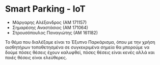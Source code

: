 # Smart Parking - IoT

- Μάργαρης Αλέξανδρος (ΑΜ 171157)
- Σημαρέσης Αναστάσιος (ΑΜ 171064)
- Στρουσόπουλος Παναγιώτης (ΑΜ 161182)

Το θέμα που διαλέξαμε είναι το Έξυπνο Παρκάρισμα, όπου με την χρήση αισθητήρων τοποθετησμένα σε συγκεκριμένα σημεία θα μπορούμε να δούμε πόσες θέσεις έχουν καλυφθεί, πόσες θέσεις είναι κενές αλλά και ποιές θέσεις είναι ελεύθερες.
